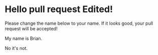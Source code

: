 # Hello pull request Edited!

Please change the name below to your name. If it looks good, your pull request will be accepted!

My name is Brian.

No it's not.

